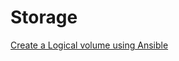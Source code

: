 # Storage

[Create a Logical volume using Ansible](https://www.linuxsysadmins.com/creating-logical-volume-using-ansible/)